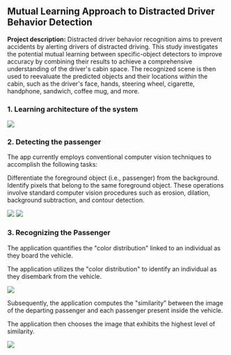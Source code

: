 ## Mutual Learning Approach to Distracted Driver Behavior Detection

**Project description:** Distracted driver behavior recognition aims to prevent accidents by alerting drivers of distracted driving. This study investigates the potential mutual learning between specific-object detectors to improve accuracy by combining their results to achieve a comprehensive understanding of the driver's cabin space. The recognized scene is then used to reevaluate the predicted objects and their locations within the cabin, such as the driver's face, hands, steering wheel, cigarette, handphone, sandwich, coffee mug, and more.

### 1. Learning architecture of the system

<img src="images/cv/project_2/interface.png?raw=true"/>

### 2. Detecting the passenger

The app currently employs conventional computer vision techniques to accomplish the following tasks:

Differentiate the foreground object (i.e., passenger) from the background.
Identify pixels that belong to the same foreground object.
These operations involve standard computer vision procedures such as erosion, dilation, background subtraction, and contour detection.

<img src="images/cv/project_2/detecting_passenger_1.gif?raw=true"/>
<img src="images/cv/project_2/detecting_passenger_2.gif?raw=true"/>

### 3. Recognizing the Passenger

The application quantifies the "color distribution" linked to an individual as they board the vehicle.

The application utilizes the "color distribution" to identify an individual as they disembark from the vehicle.

<img src="images/cv/project_2/recognizing_the_passenger_1.png?raw=true"/>

Subsequently, the application computes the "similarity" between the image of the departing passenger and each passenger present inside the vehicle.

The application then chooses the image that exhibits the highest level of similarity.

<img src="images/cv/project_2/recognizing_the_passenger_2.png?raw=true"/>
